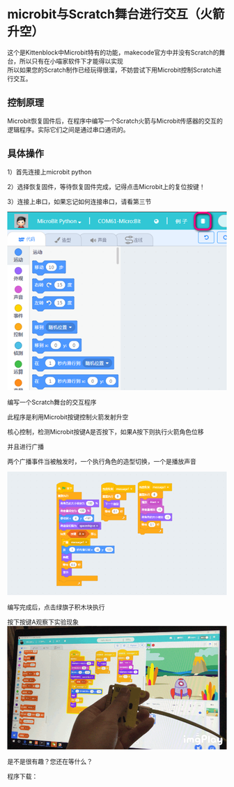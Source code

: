 # microbit与Scratch舞台进行交互（火箭升空）
       
   
这个是Kittenblock中Microbit特有的功能，makecode官方中并没有Scratch的舞台，所以只有在小喵家软件下才能得以实现   
所以如果您的Scratch制作已经玩得很溜，不妨尝试下用Microbit控制Scratch进行交互。

## 控制原理

Microbit恢复固件后，在程序中编写一个Scratch火箭与Microbit传感器的交互的逻辑程序。实际它们之间是通过串口通讯的。
   

## 具体操作

1）首先连接上microbit python

2）选择恢复固件，等待恢复固件完成，记得点击Microbit上的复位按键！ 

3）连接上串口，如果忘记如何连接串口，请看第三节
  
![](./images/m5.bmp)   
   
编写一个Scratch舞台的交互程序
   
此程序是利用Microbit按键控制火箭发射升空
   
核心控制，检测Microbit按键A是否按下，如果A按下则执行火箭角色位移

并且进行广播

两个广播事件当被触发时，一个执行角色的造型切换，一个是播放声音   

![](./images/m12.bmp)   
   
编写完成后，点击绿旗子积木块执行   

按下按键A观察下实验现象   
![](./images/安装microbit11.gif)   
    
是不是很有趣？您还在等什么？   
   
程序下载：   
